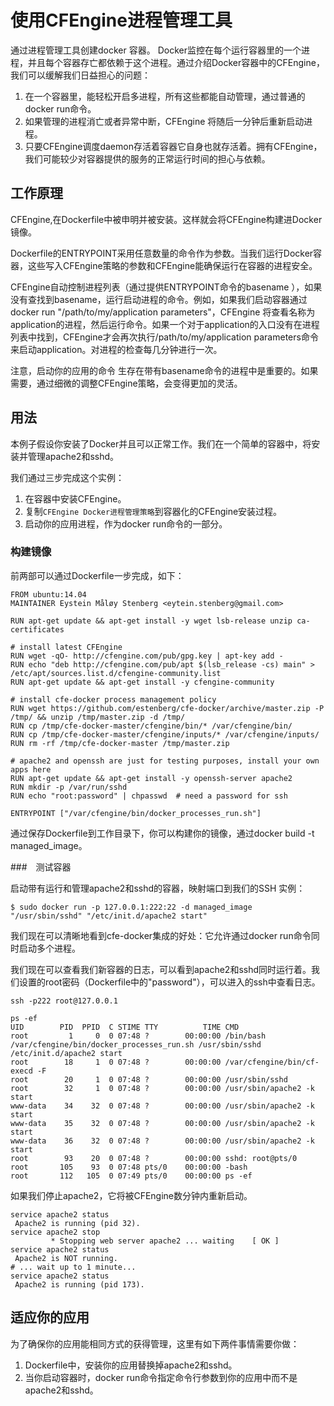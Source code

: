 # 使用CFEngine进程管理工具

通过进程管理工具创建docker 容器。
Docker监控在每个运行容器里的一个进程，并且每个容器存亡都依赖于这个进程。通过介绍Docker容器中的CFEngine，我们可以缓解我们日益担心的问题：

1. 在一个容器里，能轻松开启多进程，所有这些都能自动管理，通过普通的docker run命令。
2. 如果管理的进程消亡或者异常中断，CFEngine 将随后一分钟后重新启动进程。
3. 只要CFEngine调度daemon存活着容器它自身也就存活着。拥有CFEngine，我们可能较少对容器提供的服务的正常运行时间的担心与依赖。

## 工作原理

CFEngine,在Dockerfile中被申明并被安装。这样就会将CFEngine构建进Docker镜像。

Dockerfile的ENTRYPOINT采用任意数量的命令作为参数。当我们运行Docker容器，这些写入CFEngine策略的参数和CFEngine能确保运行在容器的进程安全。

CFEngine自动控制进程列表（通过提供ENTRYPOINT命令的basename ），如果没有查找到basename，运行启动进程的命令。例如，如果我们启动容器通过docker run "/path/to/my/application parameters"，CFEngine 将查看名称为application的进程，然后运行命令。如果一个对于application的入口没有在进程列表中找到，CFEngine才会再次执行/path/to/my/application parameters命令来启动application。对进程的检查每几分钟进行一次。

注意，启动你的应用的命令 生存在带有basename命令的进程中是重要的。如果需要，通过细微的调整CFEngine策略，会变得更加的灵活。

## 用法

本例子假设你安装了Docker并且可以正常工作。我们在一个简单的容器中，将安装并管理apache2和sshd。

我们通过三步完成这个实例：

1. 在容器中安装CFEngine。
2. 复制`CFEngine Docker进程管理策略`到容器化的CFEngine安装过程。
3. 启动你的应用进程，作为docker run命令的一部分。

### 构建镜像

前两部可以通过Dockerfile一步完成，如下：

	FROM ubuntu:14.04
	MAINTAINER Eystein Måløy Stenberg <eytein.stenberg@gmail.com>
	
	RUN apt-get update && apt-get install -y wget lsb-release unzip ca-certificates
	
	# install latest CFEngine
	RUN wget -qO- http://cfengine.com/pub/gpg.key | apt-key add -
	RUN echo "deb http://cfengine.com/pub/apt $(lsb_release -cs) main" > /etc/apt/sources.list.d/cfengine-community.list
	RUN apt-get update && apt-get install -y cfengine-community
	
	# install cfe-docker process management policy
	RUN wget https://github.com/estenberg/cfe-docker/archive/master.zip -P /tmp/ && unzip /tmp/master.zip -d /tmp/
	RUN cp /tmp/cfe-docker-master/cfengine/bin/* /var/cfengine/bin/
	RUN cp /tmp/cfe-docker-master/cfengine/inputs/* /var/cfengine/inputs/
	RUN rm -rf /tmp/cfe-docker-master /tmp/master.zip
	
	# apache2 and openssh are just for testing purposes, install your own apps here
	RUN apt-get update && apt-get install -y openssh-server apache2
	RUN mkdir -p /var/run/sshd
	RUN echo "root:password" | chpasswd  # need a password for ssh
	
	ENTRYPOINT ["/var/cfengine/bin/docker_processes_run.sh"]

通过保存Dockerfile到工作目录下，你可以构建你的镜像，通过docker build -t managed_image。

###　测试容器

启动带有运行和管理apache2和sshd的容器，映射端口到我们的SSH 实例：

	$ sudo docker run -p 127.0.0.1:222:22 -d managed_image "/usr/sbin/sshd" "/etc/init.d/apache2 start"


我们现在可以清晰地看到cfe-docker集成的好处：它允许通过docker run命令同时启动多个进程。

我们现在可以查看我们新容器的日志，可以看到apache2和sshd同时运行着。我们设置的root密码（Dockerfile中的"password"），可以进入的ssh中查看日志。

	ssh -p222 root@127.0.0.1
	
	ps -ef
	UID        PID  PPID  C STIME TTY          TIME CMD
	root         1     0  0 07:48 ?        00:00:00 /bin/bash /var/cfengine/bin/docker_processes_run.sh /usr/sbin/sshd /etc/init.d/apache2 start
	root        18     1  0 07:48 ?        00:00:00 /var/cfengine/bin/cf-execd -F
	root        20     1  0 07:48 ?        00:00:00 /usr/sbin/sshd
	root        32     1  0 07:48 ?        00:00:00 /usr/sbin/apache2 -k start
	www-data    34    32  0 07:48 ?        00:00:00 /usr/sbin/apache2 -k start
	www-data    35    32  0 07:48 ?        00:00:00 /usr/sbin/apache2 -k start
	www-data    36    32  0 07:48 ?        00:00:00 /usr/sbin/apache2 -k start
	root        93    20  0 07:48 ?        00:00:00 sshd: root@pts/0
	root       105    93  0 07:48 pts/0    00:00:00 -bash
	root       112   105  0 07:49 pts/0    00:00:00 ps -ef

如果我们停止apache2，它将被CFEngine数分钟内重新启动。

	service apache2 status
	 Apache2 is running (pid 32).
	service apache2 stop
	         * Stopping web server apache2 ... waiting    [ OK ]
	service apache2 status
	 Apache2 is NOT running.
	# ... wait up to 1 minute...
	service apache2 status
	 Apache2 is running (pid 173).

## 适应你的应用

为了确保你的应用能相同方式的获得管理，这里有如下两件事情需要你做：

1. Dockerfile中，安装你的应用替换掉apache2和sshd。
2. 当你启动容器时，docker run命令指定命令行参数到你的应用中而不是apache2和sshd。